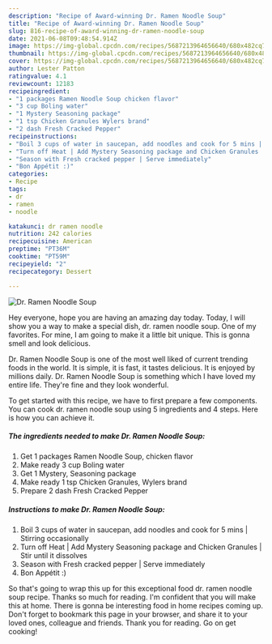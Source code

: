 ```yaml
---
description: "Recipe of Award-winning Dr. Ramen Noodle Soup"
title: "Recipe of Award-winning Dr. Ramen Noodle Soup"
slug: 816-recipe-of-award-winning-dr-ramen-noodle-soup
date: 2021-06-08T09:48:54.914Z
image: https://img-global.cpcdn.com/recipes/5687213964656640/680x482cq70/dr-ramen-noodle-soup-recipe-main-photo.jpg
thumbnail: https://img-global.cpcdn.com/recipes/5687213964656640/680x482cq70/dr-ramen-noodle-soup-recipe-main-photo.jpg
cover: https://img-global.cpcdn.com/recipes/5687213964656640/680x482cq70/dr-ramen-noodle-soup-recipe-main-photo.jpg
author: Lester Patton
ratingvalue: 4.1
reviewcount: 12183
recipeingredient:
- "1 packages Ramen Noodle Soup chicken flavor"
- "3 cup Boling water"
- "1 Mystery Seasoning package"
- "1 tsp Chicken Granules Wylers brand"
- "2 dash Fresh Cracked Pepper"
recipeinstructions:
- "Boil 3 cups of water in saucepan, add noodles and cook for 5 mins | Stirring occasionally"
- "Turn off Heat | Add Mystery Seasoning package and Chicken Granules | Stir until it dissolves"
- "Season with Fresh cracked pepper | Serve immediately"
- "Bon Appétit :)"
categories:
- Recipe
tags:
- dr
- ramen
- noodle

katakunci: dr ramen noodle 
nutrition: 242 calories
recipecuisine: American
preptime: "PT36M"
cooktime: "PT59M"
recipeyield: "2"
recipecategory: Dessert

---
```



![Dr. Ramen Noodle Soup](https://img-global.cpcdn.com/recipes/5687213964656640/680x482cq70/dr-ramen-noodle-soup-recipe-main-photo.jpg)

Hey everyone, hope you are having an amazing day today. Today, I will show you a way to make a special dish, dr. ramen noodle soup. One of my favorites. For mine, I am going to make it a little bit unique. This is gonna smell and look delicious.



Dr. Ramen Noodle Soup is one of the most well liked of current trending foods in the world. It is simple, it is fast, it tastes delicious. It is enjoyed by millions daily. Dr. Ramen Noodle Soup is something which I have loved my entire life. They're fine and they look wonderful.


To get started with this recipe, we have to first prepare a few components. You can cook dr. ramen noodle soup using 5 ingredients and 4 steps. Here is how you can achieve it.

<!--inarticleads1-->

##### The ingredients needed to make Dr. Ramen Noodle Soup:

1. Get 1 packages Ramen Noodle Soup, chicken flavor
1. Make ready 3 cup Boling water
1. Get 1 Mystery, Seasoning package
1. Make ready 1 tsp Chicken Granules, Wylers brand
1. Prepare 2 dash Fresh Cracked Pepper




<!--inarticleads2-->

##### Instructions to make Dr. Ramen Noodle Soup:

1. Boil 3 cups of water in saucepan, add noodles and cook for 5 mins | Stirring occasionally
1. Turn off Heat | Add Mystery Seasoning package and Chicken Granules | Stir until it dissolves
1. Season with Fresh cracked pepper | Serve immediately
1. Bon Appétit :)




So that's going to wrap this up for this exceptional food dr. ramen noodle soup recipe. Thanks so much for reading. I'm confident that you will make this at home. There is gonna be interesting food in home recipes coming up. Don't forget to bookmark this page in your browser, and share it to your loved ones, colleague and friends. Thank you for reading. Go on get cooking!
